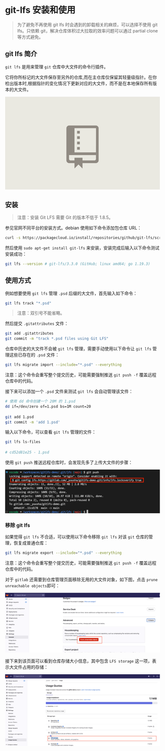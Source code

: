 # git-lfs 安装和使用

> 为了避免不再使用 git lfs 时会遇到的卸载相关的麻烦，可以选择不使用 git lfs。只依赖 git，解决仓库体积过大拉取的效率问题可以通过 partial clone 等方式避免。

## git lfs 简介

`git lfs` 是用来管理 `git` 仓库中大文件的命令行插件。

它将你所标记的大文件保存至另外的仓库,而在主仓库仅保留其轻量级指针。在你检出版本时,根据指针的变化情况下更新对应的大文件，而不是在本地保存所有版本的大文件。

![git lfs](./media/git-lfs.webp)

## 安装

> 注意：安装 Git LFS 需要 Git 的版本不低于 1.8.5。

参见官网不同平台的安装方式。debian 使用如下命令添加包仓库 URL：

```sh
curl -s https://packagecloud.io/install/repositories/github/git-lfs/script.deb.sh | sudo bash
```

然后使用 `sudo apt-get install git-lfs` 来安装，安装完成后输入以下命令测试安装成功：

```sh
git lfs --version # git-lfs/3.3.0 (GitHub; linux amd64; go 1.19.3)
```

## 使用方式

例如想要使用 `git lfs` 管理 `.psd` 后缀的大文件，首先输入如下命令：

```sh
git lfs track "*.psd"
```

> 注意：双引号不能省略。

然后提交 `.gitattributes` 文件：

```sh
git add .gitattributes
git commit -m "track *.psd files using Git LFS"
```

仓库中历史的大文件不会被 `git lfs` 管理，需要手动使用以下命令让 `git lfs` 管理这些已存在的 `.psd` 文件：

```sh
git lfs migrate import --include="*.psd" --everything
```

注意：这个命令会重写整个提交历史，可能需要强制推送 `git push -f` 覆盖远程仓库中的代码。

接下来可以添加一个 `.psd` 文件来测试 `git lfs` 会自动管理该文件：

```sh
# 使用 dd 命令创建一个 20M 的 1.psd
dd if=/dev/zero of=1.psd bs=1M count=20

git add 1.psd
git commit -m 'add 1.psd'
```

输入以下命令，可以查看 `git lfs` 管理的文件：

```sh
git lfs ls-files

# cd52d81e25 - 1.psd
```

使用 `git push` 推送远程仓库时，会发现先多了上传大文件的步骤：

![git-lfs upload](media/git-lfs-upload.png)

### 移除 git lfs

如果觉得 `git lfs` 不合适，可以使用以下命令移除 `git lfs` 对该 `git` 仓库的管理，恢复成普通仓库：

```sh
git lfs migrate export --include="*.psd" --everything
```

注意：这个命令会重写整个提交历史，可能需要强制推送 `git push -f` 覆盖远程仓库中的代码。

对于 `gitlab` 还需要到仓库管理页面移除无用的大文件对象，如下图，点击 `prune unreachable objects`即可：

![gitlab prune unreachable objects](./media/gitlab-prune-unreachable-objects.png)

接下来到该页面可以看到仓库存储大小信息，其中包含 `LFS storage` 这一项，表示大文件占用的存储：

![LFS storage](./media/lfs-storage.png)

